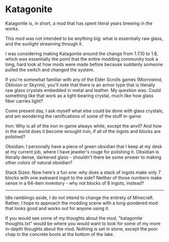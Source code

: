 Katagonite
==========

Katagonite is, in short, a mod that has spent literal years brewing in the works.

This mod was not intended to be anything big: what is essentially raw glass, and the sunlight streaming through it.

I was considering making Katagonite around the change from 1.7.10 to 1.8, which was essentially the point that the entire modding community took a long, hard look at how mods were made before because suddenly someone pulled the switch and changed the system.

If you're somewhat familiar with any of the Elder Scrolls games (Morrowind, Oblivion or Skyrim), you'll note that there is an armor type that is literally raw glass crystals embedded in metal and leather.  My question was: Could something like that work as a light-bearing crystal, much like how glass fiber carries light?

Come present day, I ask myself what else could be done with glass crystals, and am wondering the ramifications of some of the stuff in-game:

Iron: Why is all of the iron in-game always white, except the anvil? And how in the world does it become wrought iron, if all of the ingots and blocks are polished?

Obsidian: I personally have a piece of green obsidian that I keep at my desk at my current job, where I have jeweler's rouge for polishing it.  Obsidian is literally dense, darkened glass - shouldn't there be some answer to making other colors of natural obsidian?

Stack Sizes: Now here's a fun one: why does a stack of ingots make only 7 blocks with one awkward ingot to the side? Neither of those numbers make sense in a 64-item inventory - why not blocks of 8 ingots, instead?

---

Idle ramblings aside, I do not intend to change the entirety of Minecraft.  Rather, I hope to approach the modding scene with a long-pondered mod that looks good and works out for anyone using it.

If you would see some of my thoughts about the mod, "katagonite thoughts.txt" would be where you would want to look for some of my more in-depth thoughts about the mod.  Nothing is set in stone, except the poor chap in the concrete boots at the bottom of the lake.
